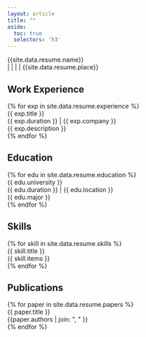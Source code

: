 ```yaml
---
layout: article
title: ""
aside:
  toc: true
  selectors: 'h3'
---
```

<div class="resume-section-content">
  <div class="resume-block">
      <div class="resume-title">
        {{site.data.resume.name}}
      </div>
      <div class="resume-sub-title">
      <a href="mailto:{{site.data.resume.email}}"><i class="far fa-envelope"></i></a> | 
      <a href="{{site.data.resume.linkedin}}"><i class="fab fa-linkedin-in"></i></a> | 
      <a href="{{site.data.resume.link}}"><i class="fas fa-globe"></i></a> | 
      <a href="{{site.data.resume.github}}"><i class="fab fa-github"></i></a> | 
      <a><i class="fas fa-map-marker-alt"></i></a> {{site.data.resume.place}}
      </div>
  </div>
</div>

## Work Experience
<div class="resume-section-content">
  {% for exp in site.data.resume.experience %}
  <div class="resume-block">
    <div class="resume-block-title">
      {{ exp.title }}
    </div>
    <div class="resume-block-subtitle">
      <i class="fa fa-calendar"></i> {{ exp.duration }} | {{ exp.company }}
    </div>
    <div class="resume-block-content">
      {{ exp.description }}
    </div>
  </div>
  {% endfor %}
  </div>


## Education
<div class="resume-section-content">
    {% for edu in site.data.resume.education %}
    <div class="resume-block">
      <div class="resume-block-title">
        {{ edu.university }}
      </div>
      <div class="resume-block-subtitle">
        <i class="fa fa-calendar"></i> {{ edu.duration }} | {{ edu.location }}
      </div>
      <div class="resume-block-content">
        {{ edu.major }}
      </div>
    </div>
    {% endfor %}
</div>

## Skills
<div class="resume-section-content">
  {% for skill in site.data.resume.skills %}
  <div class="resume-block">
    <div class="resume-block-title">
      {{ skill.title }}
    </div>
    <div class="resume-block-content">
      {{ skill.items }}
    </div>
  </div>
  {% endfor %}
  </div>

## Publications
<div class="resume-section-content">
  {% for paper in site.data.resume.papers %}
  <div class="resume-block">
    <div class="resume-block-title">
      {{ paper.title }}
    </div>
    <div class="resume-block-subtitle">
        {{paper.authors | join: ", " }}
    </div>
  </div>
  {% endfor %}
</div>

